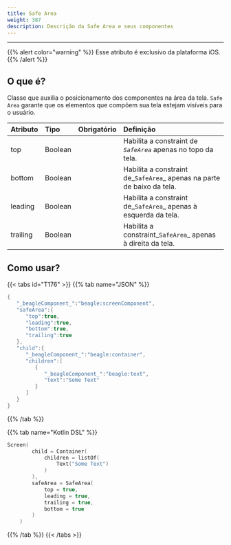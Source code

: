 ```yaml
---
title: Safe Area
weight: 387
description: Descrição da Safe Area e seus componentes
---
```


---

{{% alert color="warning" %}}
Esse atributo é exclusivo da plataforma iOS. 
{{% /alert %}}

## **O que é?**

Classe que auxilia o posicionamento dos componentes na área da tela. `Safe Area` garante que os elementos que compõem sua tela estejam visíveis para o usuário.

| **Atributo** | **Tipo** | Obrigatório | **Definição** |
| :--- | :--- | :---: | :--- |
| top | Boolean |   | Habilita a constraint de _`SafeArea`_ apenas no topo da tela. |
| bottom | Boolean |   | Habilita a constraint de_`SafeArea`_ apenas na parte de baixo da tela. |
| leading | Boolean |   | Habilita a constraint de_`SafeArea`_ apenas à esquerda da tela. |
| trailing | Boolean |   | Habilita a constraint_`SafeArea`_ apenas à direita da tela. |

## Como usar?

{{< tabs id="T176" >}}
{{% tab name="JSON" %}}
```kotlin
{
   "_beagleComponent_":"beagle:screenComponent",
   "safeArea":{
      "top":true,
      "leading":true,
      "bottom":true,
      "trailing":true
   },
   "child":{
      "_beagleComponent_":"beagle:container",
      "children":[
         {
            "_beagleComponent_":"beagle:text",
            "text":"Some Text"
         }
      ]
   }
}
```
{{% /tab %}}

{{% tab name="Kotlin DSL" %}}
```kotlin
Screen(
        child = Container(
            children = listOf(
                Text("Some Text")
            )
        ),
        safeArea = SafeArea(
            top = true,
            leading = true,
            trailing = true,
            bottom = true
        )
    )
```
{{% /tab %}}
{{< /tabs >}}
